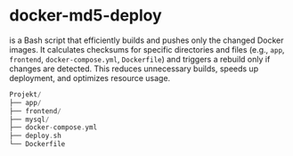 # docker-md5-deploy
is a Bash script that efficiently builds and pushes only the changed Docker images. It calculates checksums for specific directories and files (e.g., ``app``, ``frontend``, ``docker-compose.yml``, ``Dockerfile``) and triggers a rebuild only if changes are detected. This reduces unnecessary builds, speeds up deployment, and optimizes resource usage.

```PHP
Projekt/
├── app/
├── frontend/
├── mysql/
├── docker-compose.yml
├── deploy.sh
└── Dockerfile
```
